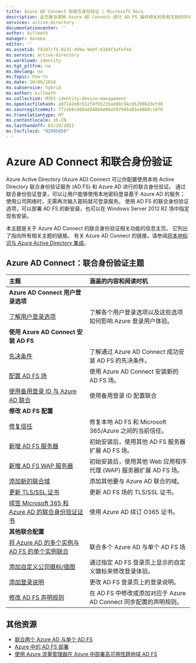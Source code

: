 ```yaml
---
title: Azure AD Connect 和联合身份验证 | Microsoft Docs
description: 此页是与使用 Azure AD Connect 进行 AD FS 操作相关的所有文档的中央位置。
services: active-directory
documentationcenter: ''
author: billmath
manager: daveba
editor: ''
ms.assetid: f9107cf5-0131-499a-9edf-616bf3afef4d
ms.service: active-directory
ms.workload: identity
ms.tgt_pltfrm: na
ms.devlang: na
ms.topic: how-to
ms.date: 10/09/2018
ms.subservice: hybrid
ms.author: billmath
ms.collection: M365-identity-device-management
ms.openlocfilehash: a97142e0c512f4f95235ad08c94c852906d3efd8
ms.sourcegitcommit: 772eb9c6684dd4864e0ba507945a83e48b8c16f0
ms.translationtype: HT
ms.contentlocale: zh-CN
ms.lasthandoff: 03/19/2021
ms.locfileid: "92095850"
---
```

# <a name="azure-ad-connect-and-federation"></a>Azure AD Connect 和联合身份验证
Azure Active Directory (Azure AD) Connect 可让你配置使用本地 Active Directory 联合身份验证服务 (AD FS) 和 Azure AD 进行的联合身份验证。 通过联合身份验证登录，可以让用户能够使用本地密码登录基于 Azure AD 的服务；使用公司网络时，无需再次输入密码就可登录服务。 使用 AD FS 的联合身份验证选项，可以部署 AD FS 的新安装，也可以在 Windows Server 2012 R2 场中指定现有安装。

本主题是关于 Azure AD Connect 的联合身份验证相关功能的信息主页。 它列出了指向所有相关主题的链接。 有关 Azure AD Connect 的链接，请参阅[将本地标识与 Azure Active Directory 集成](whatis-hybrid-identity.md)。

## <a name="azure-ad-connect-federation-topics"></a>Azure AD Connect：联合身份验证主题
| 主题 | 涵盖的内容和阅读时机 |
|:--- |:--- |
| **Azure AD Connect 用户登录选项** | |
| [了解用户登录选项](plan-connect-user-signin.md) |了解各个用户登录选项以及这些选项如何影响 Azure 登录用户体验。 |
| **使用 Azure AD Connect 安装 AD FS** | |
| [先决条件](how-to-connect-install-custom.md#ad-fs-configuration-prerequisites) |了解通过 Azure AD Connect 成功安装 AD FS 的先决条件。 |
| [配置 AD FS 场](how-to-connect-install-custom.md#configuring-federation-with-ad-fs) |使用 Azure AD Connect 安装新的 AD FS 场。 |
| [使用备用登录 ID 与 Azure AD 联合](how-to-connect-fed-management.md#alternateid) | 使用备用登录 ID 配置联合  |
| **修改 AD FS 配置** | |
| [修复信任](how-to-connect-fed-management.md#repairthetrust) |修复本地 AD FS 和 Microsoft 365/Azure 之间的当前信任。 |
| [新增 AD FS 服务器](how-to-connect-fed-management.md#addadfsserver) |初始安装后，使用其他 AD FS 服务器扩展 AD FS 场。 |
| [新增 AD FS WAP 服务器](how-to-connect-fed-management.md#addwapserver) |初始安装后，使用其他 Web 应用程序代理 (WAP) 服务器扩展 AD FS 场。 |
| [添加新的联合域](how-to-connect-fed-management.md#addfeddomain) |添加其他要与 Azure AD 联合的域。 |
| [更新 TLS/SSL 证书](how-to-connect-fed-ssl-update.md)| 更新 AD FS 场的 TLS/SSL 证书。 |
| [续签 Microsoft 365 和 Azure AD 的联合身份验证证书](how-to-connect-fed-o365-certs.md)|使用 Azure AD 续订 O365 证书。|
| **其他联合配置** | |
| [将 Azure AD 的多个实例与 AD FS 的单个实例联合](how-to-connect-fed-single-adfs-multitenant-federation.md) | 联合多个 Azure AD 与单个 AD FS 场| 
| [添加自定义公司徽标/插图](how-to-connect-fed-management.md#customlogo) |通过指定 AD FS 登录页上显示的自定义徽标来修改登录体验。 |
| [添加登录说明](how-to-connect-fed-management.md#addsignindescription) |更改 AD FS 登录页上的登录说明。 |
| [修改 AD FS 声明规则](how-to-connect-fed-management.md#modclaims) |在 AD FS 中修改或添加对应于 Azure AD Connect 同步配置的声明规则。 |


## <a name="additional-resources"></a>其他资源
* [联合两个 Azure AD 与单个 AD FS](how-to-connect-fed-single-adfs-multitenant-federation.md)
* [Azure 中的 AD FS 部署](/windows-server/identity/ad-fs/deployment/how-to-connect-fed-azure-adfs)
* [使用 Azure 流量管理器在 Azure 中部署高可用性跨地域 AD FS](/windows-server/identity/ad-fs/deployment/active-directory-adfs-in-azure-with-azure-traffic-manager)